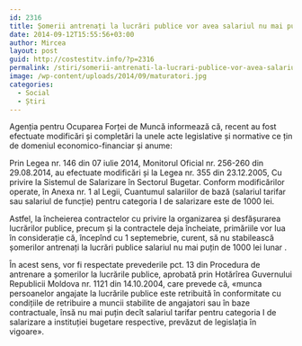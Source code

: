 ```yaml
---
id: 2316
title: Șomerii antrenați la lucrări publice vor avea salariul nu mai puțin de 1000 lei lunar
date: 2014-09-12T15:55:56+03:00
author: Mircea
layout: post
guid: http://costestitv.info/?p=2316
permalink: /stiri/somerii-antrenati-la-lucrari-publice-vor-avea-salariul-nu-mai-putin-de-1000-lei-lunar/
image: /wp-content/uploads/2014/09/maturatori.jpg
categories:
  - Social
  - Știri
---
```

Agenția pentru Ocuparea Forței de Muncă informează că, recent au fost efectuate modificări și completări la unele acte legislative și normative ce țin de domeniul economico-financiar și anume:<!--more-->

Prin Legea nr. 146 din 07 iulie 2014, Monitorul Oficial nr. 256-260 din 29.08.2014, au efectuate modificări și la Legea nr. 355 din 23.12.2005, Cu privire la Sistemul de Salarizare în Sectorul Bugetar. Conform modificărilor operate, în Anexa nr. 1 al Legii, Cuantumul salariilor de bază (salariul tarifar sau salariul de funcție) pentru categoria I de salarizare este de 1000 lei.

Astfel, la încheierea contractelor cu privire la organizarea și desfășurarea lucrărilor publice, precum și la contractele deja încheiate, primăriile vor lua în considerație că, începînd cu 1 septemebrie, curent, să nu stabilească șomerilor antrenați la lucrări publice salariul nu mai puțin de 1000 lei lunar .

În acest sens, vor fi respectate prevederile pct. 13 din Procedura de antrenare a șomerilor la lucrările publice, aprobată prin Hotărîrea Guvernului Republicii Moldova nr. 1121 din 14.10.2004, care prevede că, «munca persoanelor angajate la lucrările publice este retribuită în conformitate cu condițiile de retribuire a muncii stabilite de angajatori sau în baze contractuale, însă nu mai puțin decît salariul tarifar pentru categoria I de salarizare a instituției bugetare respective, prevăzut de legislația în vigoare».